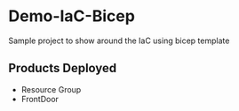 # Demo-IaC-Bicep
Sample project to show around the IaC using bicep template

## Products Deployed
- Resource Group
- FrontDoor
